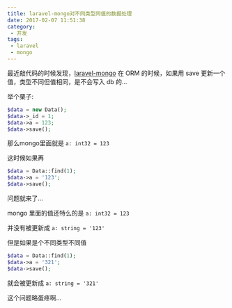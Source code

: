 ```yaml
---
title: laravel-mongo对不同类型同值的数据处理
date: 2017-02-07 11:51:38
category:
 - 开发
tags:
 - laravel
 - mongo
---
```


最近敲代码的时候发现，[laravel-mongo](https://github.com/jenssegers/laravel-mongodb) 在 ORM 的时候，如果用 save 更新一个值，类型不同但值相同，是不会写入 db 的...

举个栗子:

```php
$data = new Data();
$data->_id = 1;
$data->a = 123;
$data->save();
```

那么mongo里面就是  `a: int32 = 123`

这时候如果再

```php
$data = Data::find(1);
$data->a = '123';
$data->save();
```

问题就来了...

mongo 里面的值还特么的是  `a: int32 = 123`

并没有被更新成 `a: string = '123'`

但是如果是个不同类型不同值

```php
$data = Data::find(1);
$data->a = '321';
$data->save();
```

就会被更新成 `a: string = '321'`

这个问题略蛋疼啊...
